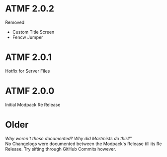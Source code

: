 # ATMF 2.0.2
Removed
- Custom Title Screen
- Fencw Jumper

# ATMF 2.0.1
Hotfix for Server Files

# ATMF 2.0.0
Initial Modpack Re Release

# Older
*Why weren't these documented? Why did Martmists do this?*"    
No Changelogs were documented between the Modpack's Release till its Re Release. Try sifting through GitHub Commits however.
